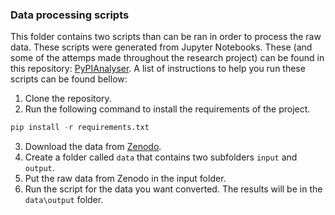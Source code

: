 ### Data processing scripts

This folder contains two scripts than can be ran in order to process the raw data. These scripts were generated from Jupyter Notebooks. 
These (and some of the attemps made throughout the research project) can be found in this repository: [PyPIAnalyser](https://github.com/AndreiPurcaru/PyPIAnalyser). 
A list of instructions to help you run these scripts can be found bellow:

 1. Clone the repository.
 2. Run the following command to install the requirements of the project.
```py
pip install -r requirements.txt
```
 3. Download the data from [Zenodo](https://doi.org/10.5281/zenodo.6659483).
 4. Create a folder called `data` that contains two subfolders `input` and `output`.
 5. Put the raw data from Zenodo in the input folder.
 6. Run the script for the data you want converted. The results will be in the `data\output` folder.
